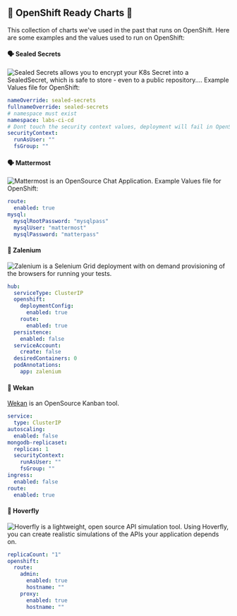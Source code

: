 ## 🧰 OpenShift Ready Charts 🧰
This collection of charts we've used in the past that runs on OpenShift. Here are some examples and the values used to run on OpenShift:

#### 🗣 Sealed Secrets
![Sealed Secrets](https://github.com/helm/charts/tree/master/stable/sealed-secrets) allows you to encrypt your K8s Secret into a SealedSecret, which is safe to store - even to a public repository.... Example Values file for OpenShift:
```yaml
nameOverride: sealed-secrets
fullnameOverride: sealed-secrets
# namespace must exist
namespace: labs-ci-cd
# Dont touch the security context values, deployment will fail in OpenShift otherwise.
securityContext:
  runAsUser: ""
  fsGroup: ""
```

#### 🗣 Mattermost
![Mattermost](https://github.com/mattermost/mattermost-helm/tree/master/charts/mattermost-team-edition) is an OpenSource Chat Application. Example Values file for OpenShift:

```yaml
route:
  enabled: true
mysql:
  mysqlRootPassword: "mysqlpass"
  mysqlUser: "mattermost"
  mysqlPassword: "matterpass"
```

#### 🧪 Zalenium
![Zalenium](https://github.com/zalando/zalenium/tree/master/charts/zalenium) is a Selenium Grid deployment with on demand provisioning of the browsers for running your tests.

```yaml
hub:
  serviceType: ClusterIP
  openshift:
    deploymentConfig:
      enabled: true
    route:
      enabled: true
  persistence:
    enabled: false
  serviceAccount:
    create: false
  desiredContainers: 0
  podAnnotations:
    app: zalenium
```

#### 🌮 Wekan
[Wekan](https://github.com/wekan/wekan/tree/master/helm/wekan) is an OpenSource Kanban tool.

```yaml
service:
  type: ClusterIP
autoscaling:
  enabled: false
mongodb-replicaset:
  replicas: 1
  securityContext:
    runAsUser: ""
    fsGroup: ""
ingress:
  enabled: false
route:
  enabled: true
```

#### 🦟 Hoverfly
![Hoverfly](https://github.com/helm/charts/tree/master/incubator/hoverfly) is a lightweight, open source API simulation tool. Using Hoverfly, you can create realistic simulations of the APIs your application depends on.
```yaml
replicaCount: "1"
openshift:
  route:
    admin:
      enabled: true
      hostname: ""
    proxy:
      enabled: true
      hostname: ""
```